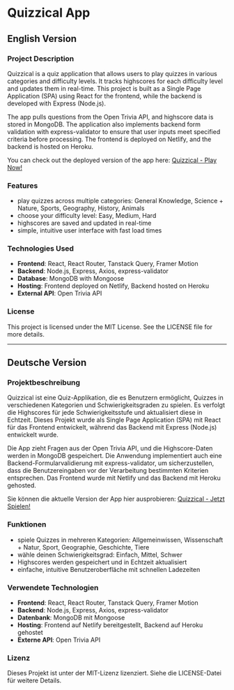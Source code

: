 # Quizzical App

## English Version

### Project Description
Quizzical is a quiz application that allows users to play quizzes in various categories and difficulty levels. It tracks highscores for each difficulty level and updates them in real-time. This project is built as a Single Page Application (SPA) using React for the frontend, while the backend is developed with Express (Node.js).

The app pulls questions from the Open Trivia API, and highscore data is stored in MongoDB. The application also implements backend form validation with express-validator to ensure that user inputs meet specified criteria before processing. The frontend is deployed on Netlify, and the backend is hosted on Heroku.

You can check out the deployed version of the app here: [Quizzical - Play Now!](https://quizzical-play.netlify.app)

### Features
- play quizzes across multiple categories: General Knowledge, Science + Nature, Sports, Geography, History, Animals
- choose your difficulty level: Easy, Medium, Hard
- highscores are saved and updated in real-time
- simple, intuitive user interface with fast load times

### Technologies Used
- **Frontend**: React, React Router, Tanstack Query, Framer Motion
- **Backend**: Node.js, Express, Axios, express-validator
- **Database**: MongoDB with Mongoose
- **Hosting**: Frontend deployed on Netlify, Backend hosted on Heroku
- **External API**: Open Trivia API

### License
This project is licensed under the MIT License. See the LICENSE file for more details.

---

## Deutsche Version

### Projektbeschreibung
Quizzical ist eine Quiz-Applikation, die es Benutzern ermöglicht, Quizzes in verschiedenen Kategorien und Schwierigkeitsgraden zu spielen. Es verfolgt die Highscores für jede Schwierigkeitsstufe und aktualisiert diese in Echtzeit. Dieses Projekt wurde als Single Page Application (SPA) mit React für das Frontend entwickelt, während das Backend mit Express (Node.js) entwickelt wurde.

Die App zieht Fragen aus der Open Trivia API, und die Highscore-Daten werden in MongoDB gespeichert. Die Anwendung implementiert auch eine Backend-Formularvalidierung mit express-validator, um sicherzustellen, dass die Benutzereingaben vor der Verarbeitung bestimmten Kriterien entsprechen. Das Frontend wurde mit Netlify und das Backend mit Heroku gehosted.

Sie können die aktuelle Version der App hier ausprobieren: [Quizzical - Jetzt Spielen!](https://quizzical-play.netlify.app)

### Funktionen
- spiele Quizzes in mehreren Kategorien: Allgemeinwissen, Wissenschaft + Natur, Sport, Geographie, Geschichte, Tiere
- wähle deinen Schwierigkeitsgrad: Einfach, Mittel, Schwer
- Highscores werden gespeichert und in Echtzeit aktualisiert
- einfache, intuitive Benutzeroberfläche mit schnellen Ladezeiten

### Verwendete Technologien
- **Frontend**: React, React Router, Tanstack Query, Framer Motion
- **Backend**: Node.js, Express, Axios, express-validator
- **Datenbank**: MongoDB mit Mongoose
- **Hosting**: Frontend auf Netlify bereitgestellt, Backend auf Heroku gehostet
- **Externe API**: Open Trivia API

### Lizenz
Dieses Projekt ist unter der MIT-Lizenz lizenziert. Siehe die LICENSE-Datei für weitere Details.
